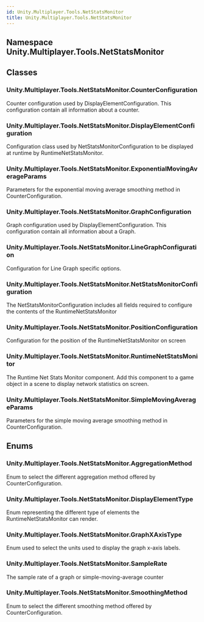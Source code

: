 ```yaml
---  
id: Unity.Multiplayer.Tools.NetStatsMonitor  
title: Unity.Multiplayer.Tools.NetStatsMonitor  
---
```


## Namespace Unity.Multiplayer.Tools.NetStatsMonitor

<div class="markdown level0 summary">

</div>

<div class="markdown level0 conceptual">

</div>

<div class="markdown level0 remarks">

</div>

## Classes

### Unity.Multiplayer.Tools.NetStatsMonitor.CounterConfiguration

<div class="section">

Counter configuration used by DisplayElementConfiguration. This
configuration contain all information about a counter.

</div>

### Unity.Multiplayer.Tools.NetStatsMonitor.DisplayElementConfiguration

<div class="section">

Configuration class used by NetStatsMonitorConfiguration to be displayed
at runtime by RuntimeNetStatsMonitor.

</div>

### Unity.Multiplayer.Tools.NetStatsMonitor.ExponentialMovingAverageParams

<div class="section">

Parameters for the exponential moving average smoothing method in
CounterConfiguration.

</div>

### Unity.Multiplayer.Tools.NetStatsMonitor.GraphConfiguration

<div class="section">

Graph configuration used by DisplayElementConfiguration. This
configuration contain all information about a Graph.

</div>

### Unity.Multiplayer.Tools.NetStatsMonitor.LineGraphConfiguration

<div class="section">

Configuration for Line Graph specific options.

</div>

### Unity.Multiplayer.Tools.NetStatsMonitor.NetStatsMonitorConfiguration

<div class="section">

The NetStatsMonitorConfiguration includes all fields required to
configure the contents of the RuntimeNetStatsMonitor

</div>

### Unity.Multiplayer.Tools.NetStatsMonitor.PositionConfiguration

<div class="section">

Configuration for the position of the RuntimeNetStatsMonitor on screen

</div>

### Unity.Multiplayer.Tools.NetStatsMonitor.RuntimeNetStatsMonitor

<div class="section">

The Runtime Net Stats Monitor component. Add this component to a game
object in a scene to display network statistics on screen.

</div>

### Unity.Multiplayer.Tools.NetStatsMonitor.SimpleMovingAverageParams

<div class="section">

Parameters for the simple moving average smoothing method in
CounterConfiguration.

</div>

## Enums

### Unity.Multiplayer.Tools.NetStatsMonitor.AggregationMethod

<div class="section">

Enum to select the different aggregation method offered by
CounterConfiguration.

</div>

### Unity.Multiplayer.Tools.NetStatsMonitor.DisplayElementType

<div class="section">

Enum representing the different type of elements the
RuntimeNetStatsMonitor can render.

</div>

### Unity.Multiplayer.Tools.NetStatsMonitor.GraphXAxisType

<div class="section">

Enum used to select the units used to display the graph x-axis labels.

</div>

### Unity.Multiplayer.Tools.NetStatsMonitor.SampleRate

<div class="section">

The sample rate of a graph or simple-moving-average counter

</div>

### Unity.Multiplayer.Tools.NetStatsMonitor.SmoothingMethod

<div class="section">

Enum to select the different smoothing method offered by
CounterConfiguration.

</div>
